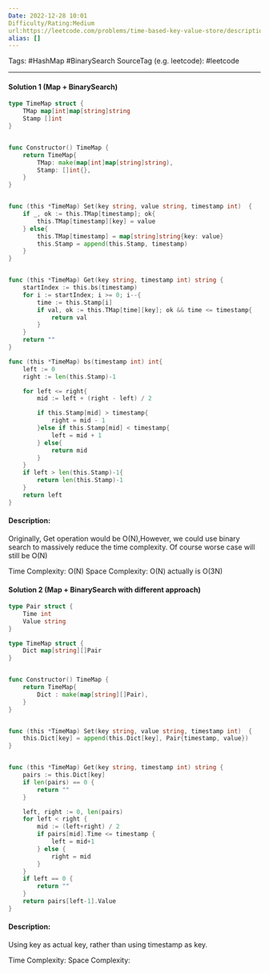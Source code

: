 ```yaml
---
Date: 2022-12-28 10:01
Difficulty/Rating:Medium
url:https://leetcode.com/problems/time-based-key-value-store/description/
alias: []
---
```

Tags: #HashMap #BinarySearch
SourceTag (e.g. leetcode): #leetcode

---
#### Solution 1 (Map + BinarySearch)

```go
type TimeMap struct {
    TMap map[int]map[string]string
    Stamp []int
}


func Constructor() TimeMap {
    return TimeMap{
        TMap: make(map[int]map[string]string),
        Stamp: []int{},
    }
}


func (this *TimeMap) Set(key string, value string, timestamp int)  {
    if _, ok := this.TMap[timestamp]; ok{
        this.TMap[timestamp][key] = value
    } else{
        this.TMap[timestamp] = map[string]string{key: value}
        this.Stamp = append(this.Stamp, timestamp)
    }
}


func (this *TimeMap) Get(key string, timestamp int) string {
    startIndex := this.bs(timestamp)
    for i := startIndex; i >= 0; i--{
        time := this.Stamp[i]
        if val, ok := this.TMap[time][key]; ok && time <= timestamp{
            return val
        }
    }
    return ""
}

func (this *TimeMap) bs(timestamp int) int{
    left := 0
    right := len(this.Stamp)-1

    for left <= right{
        mid := left + (right - left) / 2

        if this.Stamp[mid] > timestamp{
            right = mid - 1
        }else if this.Stamp[mid] < timestamp{
            left = mid + 1
        } else{
            return mid
        }
    }
    if left > len(this.Stamp)-1{
        return len(this.Stamp)-1
    }
    return left
}
```

#### Description:
Originally, Get operation would be O(N),However, we could use binary search to massively reduce the time complexity. Of course worse case will still be O(N)

Time Complexity: O(N)
Space Complexity: O(N) actually is O(3N)


#### Solution 2 (Map + BinarySearch with different approach)

```go
type Pair struct {
    Time int
    Value string
}

type TimeMap struct {
    Dict map[string][]Pair
}


func Constructor() TimeMap {
    return TimeMap{
        Dict : make(map[string][]Pair),
    }
}


func (this *TimeMap) Set(key string, value string, timestamp int)  {
    this.Dict[key] = append(this.Dict[key], Pair{timestamp, value})
}


func (this *TimeMap) Get(key string, timestamp int) string {
    pairs := this.Dict[key]
    if len(pairs) == 0 {
        return ""
    }

    left, right := 0, len(pairs)
    for left < right {
        mid := (left+right) / 2
        if pairs[mid].Time <= timestamp {
            left = mid+1
        } else {
            right = mid
        }
    }
    if left == 0 {
        return ""
    }
    return pairs[left-1].Value
}

```

#### Description:
Using key as actual key, rather than using timestamp as key.

Time Complexity:
Space Complexity: